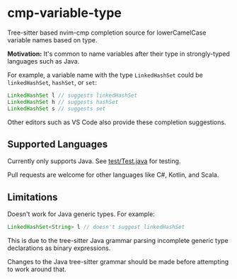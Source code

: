 # cmp-variable-type

Tree-sitter based nvim-cmp completion source for lowerCamelCase variable names based on type.

**Motivation:** It's common to name variables after their type in strongly-typed languages such as Java.

For example, a variable name with the type `LinkedHashSet` could be `linkedHashSet`, `hashSet`, or `set`:

```java
LinkedHashSet l // suggests linkedHashSet
LinkedHashSet h // suggests hashSet
LinkedHashSet s // suggests set
```

Other editors such as VS Code also provide these completion suggestions.

## Supported Languages

Currently only supports Java. See [test/Test.java](./test/Test.java) for testing.

Pull requests are welcome for other languages like C#, Kotlin, and Scala.

## Limitations
Doesn't work for Java generic types. For example:
```java
LinkedHashSet<String> l // doesn't suggest linkedHashSet
```

This is due to the tree-sitter Java grammar parsing incomplete generic type declarations as binary expressions.

Changes to the Java tree-sitter grammar should be made before attempting to work around that.

